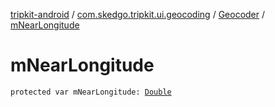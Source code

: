 [tripkit-android](../../index.md) / [com.skedgo.tripkit.ui.geocoding](../index.md) / [Geocoder](index.md) / [mNearLongitude](./m-near-longitude.md)

# mNearLongitude

`protected var mNearLongitude: `[`Double`](https://kotlinlang.org/api/latest/jvm/stdlib/kotlin/-double/index.html)
